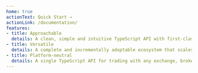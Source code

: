 ```yaml
---
home: true
actionText: Quick Start →
actionLink: /documentation/
features:
- title: Approachable
  details: A clean, simple and intuitive TypeScript API with first-class documentation.
- title: Versatile
  details: A complete and incrementally adoptable ecosystem that scales between a library and a full-featured framework.
- title: Platform-neutral
  details: A single TypeScript API for trading with any exchange, broker and trading platform.
---
```

